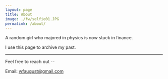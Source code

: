 ```yaml
---
layout: page
title: About
image: ./fw/selfie01.JPG
permalink: /about/
---
```


A random girl who majored in physics is now stuck in finance.



I use this page to archive my past.


****
Feel free to reach out --

Email: wfaugust@gmail.com               

